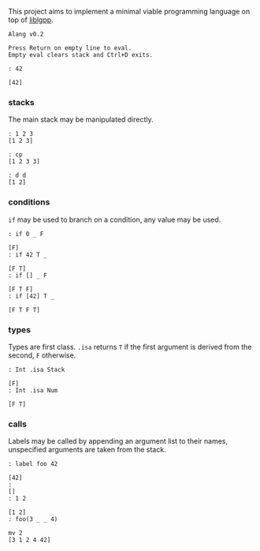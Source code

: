 This project aims to implement a minimal viable programming language on top of [liblgpp](https://github.com/codr7/liblgpp).

```
Alang v0.2

Press Return on empty line to eval.
Empty eval clears stack and Ctrl+D exits.

: 42
  
[42]
```

### stacks
The main stack may be manipulated directly.

```
: 1 2 3
[1 2 3]

: cp
[1 2 3 3]

: d d
[1 2]
```

### conditions
`if` may be used to branch on a condition, any value may be used.

```
: if 0 _ F
 
[F]
: if 42 T _

[F T]
: if [] _ F
 
[F T F]
: if [42] T _
 
[F T F T]
```

### types
Types are first class.
`.isa` returns `T` if the first argument is derived from the second, `F` otherwise.

```
: Int .isa Stack

[F]
: Int .isa Num

[F T]
```

### calls
Labels may be called by appending an argument list to their names, unspecified arguments are taken from the stack.

```
: label foo 42
 
[42]
: 
[]
: 1 2
 
[1 2]
: foo(3 _ _ 4)
 
mv 2
[3 1 2 4 42]
```

